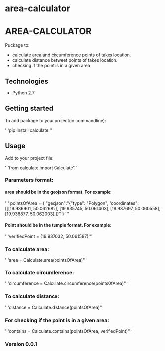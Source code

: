 # area-calculator

# AREA-CALCULATOR

Puckage to:
* calculate area and circumference points of takes location.
* calculate distance betweet points of takes location.
* checking if the point is in a given area

## Technologies

* Python 2.7

## Getting started

To add package to your project(in commandline):

'''pip install calculate'''

## Usage

Add to your project file:

'''from calculate import Calculate'''

### Parameters format:

#### area should be in the geojson format. For example:
''' pointsOfArea = {
    	   "geojson":"{\"type\": \"Polygon\", \"coordinates\": [[[19.936901, 50.062682], [19.935745, 50.061403], [19.937697, 50.060558], [19.938877, 50.062003]]]}"
         } '''
#### Point should be in the tumple format. For example:
'''verifiedPoint = (19.937032, 50.061587)'''

### To calculate area:

'''area = Calculate.area(pointsOfArea)'''

### To calculate circumference:

'''circumference = Calculate.circumference(pointsOfArea)'''

### To calculate distance:

'''distance = Calculate.distance(pointsOfArea)'''

### For checking if the point is in a given area:

'''contains = Calculate.contains(pointsOfArea, verifiedPoint)'''

### Version 0.0.1
